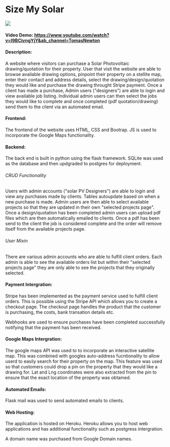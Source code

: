 # Size My Solar

![](static/size_my_solar_gif.gif)
#### Video Demo:  <https://www.youtube.com/watch?v=I9BCivngYjY&ab_channel=TomasNewton>
#### Description:
A website where visitors can purchase a Solar Photovoltaic drawing/quotation for their property. User that visit the website are able to browse available drawing options, pinpoint their property on a stellite map, enter their contact and address details, select the drawing/design/quotation they would like and purchase the drawing throught Stripe payment. Once a client has made a purchase, Admin users ("designers") are able to login and view available job listing. Individual admin users can then select the jobs they would like to complete and once completed (pdf quotation/drawing) send them to the client via an automated email. 


#### Frontend:
The frontend of the website uses HTML, CSS and Bootrap. JS is used to incorporate the Google Maps functionality. 

#### Backend:
The back end is built in python using the flask framework. SQLite was used as the database and then updgraded to postgres for deployment. 

###### CRUD Functionality
Users with admin accounts ("solar PV Designers") are able to login and view any purchases made by clients. Tables autoupdate based on when a new purchase is made. Admin users are then able to select available projects so that they are updated in their own "selected projects page". Once a design/quotation has been completed admin users can upload pdf files which are then automatically emailed to clients. Once a pdf has been send to the client the job is considered complete and the order will remove itself from the available projects page. 


###### User Mixin
There are various admin accounts who are able to fulfill client orders. Each admin is able to see the available orders list but within their "selected projects page" they are only able to see the projects that they originally selected. 

#### Payment Intergration:
Stripe has been implemented as the payment service used to fulfill client orders. This is possible using the Stripe API which allows you to create a checkout page. The checkout page handles the product that the customer is purchasing, the costs, bank transation details etc. 

Webhooks are used to ensure purchases have been completed successfully notifying that the payment has been received. 

#### Google Maps Intergration:
The google maps API was used to to incorporate an interactive satellite map. This was combined with googles auto-address fucntionality to allow userd to easily search for their property on the map. This feature was used so that customers could drop a pin on the property that they would like a drawing for. Lat and Lng coordinates were also extracted from the pin to ensure that the exact location of the property was obtained. 

#### Automated Emails:

Flask mail was used to send automated emails to clients. 

#### Web Hosting:

The application is hosted on Heroku. Heroku allows you to host web applications and has additional functionality such as postgress intergration. 

A domain name was purchased from Google Domain names. 
